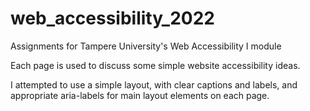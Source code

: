 # web_accessibility_2022
Assignments for Tampere University's Web Accessibility I module

Each page is used to discuss some simple website accessibility ideas.

I attempted to use a simple layout, with clear captions and labels, and appropriate aria-labels for main layout elements on each page.
